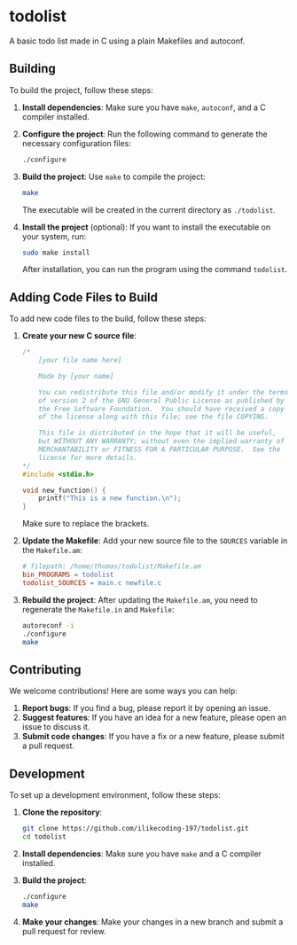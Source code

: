 # todolist
A basic todo list made in C using a plain Makefiles and autoconf.

## Building
To build the project, follow these steps:

1. **Install dependencies**:
    Make sure you have `make`, `autoconf`, and a C compiler installed.

2. **Configure the project**:
    Run the following command to generate the necessary configuration files:
    ```sh
    ./configure
    ```

3. **Build the project**:
    Use `make` to compile the project:
    ```sh
    make
    ```

    The executable will be created in the current directory as `./todolist`.

4. **Install the project** (optional):
    If you want to install the executable on your system, run:
    ```sh
    sudo make install
    ```

    After installation, you can run the program using the command `todolist`.

## Adding Code Files to Build
To add new code files to the build, follow these steps:

1. **Create your new C source file**:
    ```c
    /*
        [your file name here]

        Made by [your name]

        You can redistribute this file and/or modify it under the terms
	    of version 2 of the GNU General Public License as published by
	    the Free Software Foundation.  You should have received a copy
	    of the license along with this file; see the file COPYING.

	    This file is distributed in the hope that it will be useful,
	    but WITHOUT ANY WARRANTY; without even the implied warranty of
	    MERCHANTABILITY or FITNESS FOR A PARTICULAR PURPOSE.  See the
	    license for more details.
    */
    #include <stdio.h>

    void new_function() {
        printf("This is a new function.\n");
    }
    ```

    Make sure to replace the brackets.

2. **Update the Makefile**:
    Add your new source file to the `SOURCES` variable in the `Makefile.am`:
    ```makefile
    # filepath: /home/thomas/todolist/Makefile.am
    bin_PROGRAMS = todolist
    todolist_SOURCES = main.c newfile.c
    ```

3. **Rebuild the project**:
    After updating the `Makefile.am`, you need to regenerate the `Makefile.in` and `Makefile`:
    ```sh
    autoreconf -i
    ./configure
    make
    ```

## Contributing
We welcome contributions! Here are some ways you can help:

1. **Report bugs**: If you find a bug, please report it by opening an issue.
2. **Suggest features**: If you have an idea for a new feature, please open an issue to discuss it.
3. **Submit code changes**: If you have a fix or a new feature, please submit a pull request.

## Development
To set up a development environment, follow these steps:

1. **Clone the repository**:
    ```sh
    git clone https://github.com/ilikecoding-197/todolist.git
    cd todolist
    ```

2. **Install dependencies**:
    Make sure you have `make` and a C compiler installed.

3. **Build the project**:
    ```sh
    ./configure
    make
    ```

4. **Make your changes**:
    Make your changes in a new branch and submit a pull request for review.